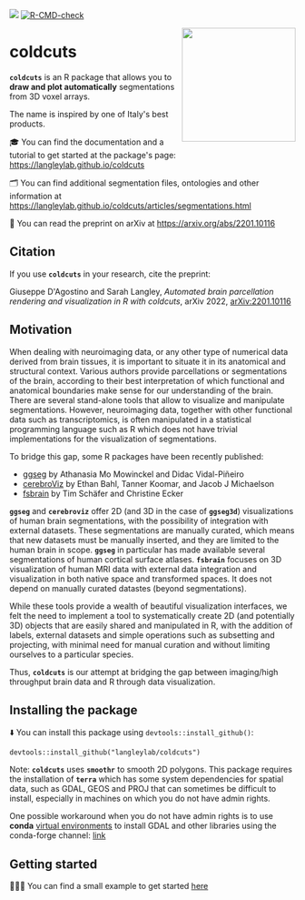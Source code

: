 <!-- badges: start -->
  [![](https://img.shields.io/badge/devel%20version-0.0.0.900-orange.svg)](https://github.com/langleylab/coldcuts)
  [![R-CMD-check](https://github.com/langleylab/coldcuts/workflows/R-CMD-check/badge.svg)](https://github.com/langleylab/coldcuts/actions)
<!-- badges: end -->

<img src="https://user-images.githubusercontent.com/21171362/131806935-ed890016-a845-4274-8cb3-cd78c16aeb00.png" align="right" alt="" width="200" />

# coldcuts 

**`coldcuts`** is an R package that allows you to **draw and plot automatically** segmentations from 3D voxel arrays. 

The name is inspired by one of Italy's best products.

🎓 You can find the documentation and a tutorial to get started at the package's page: https://langleylab.github.io/coldcuts

🗂 You can find additional segmentation files, ontologies and other information at https://langleylab.github.io/coldcuts/articles/segmentations.html

📄 You can read the preprint on arXiv at https://arxiv.org/abs/2201.10116 

## Citation

If you use **`coldcuts`** in your research, cite the preprint:

Giuseppe D'Agostino and Sarah Langley, *Automated brain parcellation rendering and visualization in R with coldcuts*, arXiv 2022, [arXiv:2201.10116](	arXiv:2201.10116) 


## Motivation

When dealing with neuroimaging data, or any other type of numerical data derived from brain tissues, it is important to situate it in its anatomical and structural context. Various authors provide parcellations or segmentations of the brain, according to their best interpretation of which functional and anatomical boundaries make sense for our understanding of the brain. There are several stand-alone tools that allow to visualize and manipulate segmentations. However, neuroimaging data, together with other functional data such as transcriptomics, is often manipulated in a statistical programming
language such as R which does not have trivial implementations for the visualization of segmentations.

To bridge this gap, some R packages have been recently published:

 - [ggseg](https://github.com/ggseg/ggseg) by Athanasia Mo Mowinckel and Didac Vidal-Piñeiro
 - [cerebroViz](https://github.com/ethanbahl/cerebroViz) by Ethan Bahl, Tanner Koomar, and Jacob J Michaelson
 - [fsbrain](https://github.com/dfsp-spirit/fsbrain) by Tim Schäfer and Christine Ecker

**`ggseg`** and **`cerebroviz`** offer 2D (and 3D in the case of **`ggseg3d`**) visualizations of human brain segmentations, with the possibility of integration with external datasets. These segmentations are manually curated, which means that new datasets must be manually inserted, and they are limited to the human brain in scope. **`ggseg`** in particular has made available several segmentations of human cortical surface atlases. 
**`fsbrain`** focuses on 3D visualization of human MRI data with external data integration and visualization in both native space and transformed spaces. It does not depend on manually curated datastes (beyond segmentations).

While these tools provide a wealth of beautiful visualization interfaces, we felt the need to implement a tool to systematically create 2D (and potentially 3D) objects that are easily shared and manipulated in R, with the addition of labels, external datasets and simple operations such as subsetting and projecting, with minimal need for manual curation and without limiting ourselves to a particular species. 

Thus, **`coldcuts`** is our attempt at bridging the gap between imaging/high throughput brain data and R through data visualization.


## Installing the package

⬇️ You can install this package using `devtools::install_github()`:

```{r}
devtools::install_github("langleylab/coldcuts")
```

Note: **`coldcuts`** uses **`smoothr`** to smooth 2D polygons. This package requires the installation of **`terra`** which has some system dependencies for spatial data, such as GDAL, GEOS and PROJ that can sometimes be difficult to install, especially in machines on which you do not have admin rights. 

One possible workaround when you do not have admin rights is to use **conda** [virtual environments](https://docs.conda.io/en/latest/) to install GDAL and other libraries using the conda-forge channel: [link](https://anaconda.org/conda-forge/libgdal)

## Getting started

🏃🏽‍♀️ You can find a small example to get started [here](https://langleylab.github.io/coldcuts/articles/coldcuts.html)



